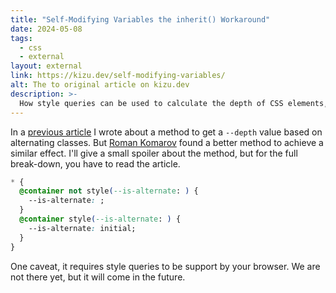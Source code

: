 ```yaml
---
title: "Self-Modifying Variables the inherit() Workaround"
date: 2024-05-08
tags:
  - css
  - external
layout: external
link: https://kizu.dev/self-modifying-variables/
alt: The to original article on kizu.dev
description: >-
  How style queries can be used to calculate the depth of CSS elements, once released to the public
---
```


In a [previous article](/writing/using-recursive-css-to-change-styles-based-on-depth) I wrote about a method to get a `--depth` value based on alternating classes. But [Roman Komarov](https://front-end.social/@kizu) found a better method to achieve a similar effect. I'll give a small spoiler about the method, but for the full break-down, you have to read the article.

```css
* {
  @container not style(--is-alternate: ) {
    --is-alternate: ;
  }
  @container style(--is-alternate: ) {
    --is-alternate: initial;
  }
}
```

One caveat, it requires style queries to be support by your browser. We are not there yet, but it will come in the future.
